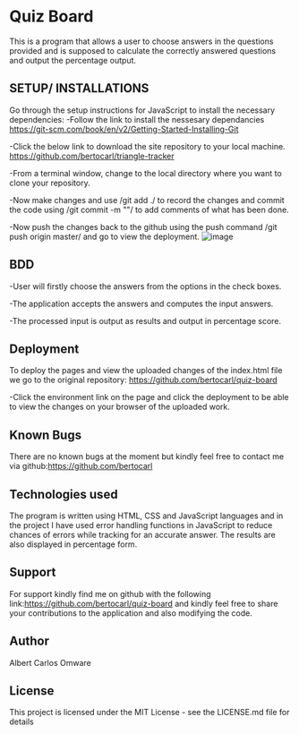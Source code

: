 # Quiz Board
This is a program that allows a user to choose answers in the questions provided and is supposed to calculate the correctly answered questions and output the percentage output.

## SETUP/ INSTALLATIONS
Go through the setup instructions for JavaScript to install the necessary dependencies: -Follow the link to install the nessesary dependancies https://git-scm.com/book/en/v2/Getting-Started-Installing-Git

-Click the below link to download the site repository to your local machine. https://github.com/bertocarl/triangle-tracker

-From a terminal window, change to the local directory where you want to clone your repository.

-Now make changes and use /git add ./ to record the changes and commit the code using /git commit -m ""/ to add comments of what has been done.

-Now push the changes back to the github using the push command /git push origin master/ and go to view the deployment.
![image]()

## BDD

-User will firstly choose the answers from the options in the check boxes.

-The application accepts the answers and computes the input answers.

-The processed input is output as results and output in percentage score.


## Deployment
To deploy the pages and view the uploaded changes of the index.html file we go to the original repository: https://github.com/bertocarl/quiz-board

-Click the environment link on the page and click the deployment to be able to view the changes on your browser of the uploaded work.

## Known Bugs
There are no known bugs at the moment but kindly feel free to contact me via github:https://github.com/bertocarl

## Technologies used
The program is written using HTML, CSS and JavaScript languages and in the project I have used error handling functions in JavaScript to reduce chances of errors while tracking for an accurate answer. The results are also displayed in percentage form.

## Support
For support kindly find me on github with the following link:https://github.com/bertocarl/quiz-board and kindly feel free to share your contributions to the application and also modifying the code.

## Author
Albert Carlos Omware

## License
This project is licensed under the MIT License - see the LICENSE.md file for details
